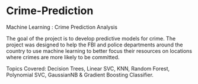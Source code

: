 # Crime-Prediction
Machine Learning : Crime Prediction Analysis 


The goal of the project is to develop predictive models for crime. The project was designed to help the FBI and police departments around the country to use machine learning to better focus their resources on locations where crimes are more likely to be committed.

Topics Covered: Decision Trees, Linear SVC, KNN, Random Forest, Polynomial SVC, GaussianNB & Gradient Boosting Classifier.
